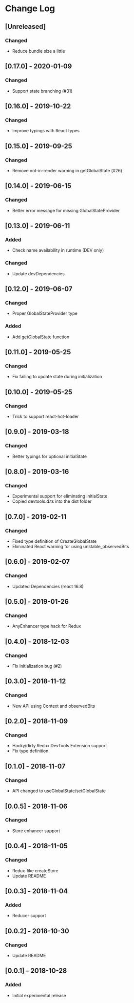 # Change Log

## [Unreleased]
### Changed
- Reduce bundle size a little

## [0.17.0] - 2020-01-09
### Changed
- Support state branching (#31)

## [0.16.0] - 2019-10-22
### Changed
- Improve typings with React types

## [0.15.0] - 2019-09-25
### Changed
- Remove not-in-render warning in getGlobalState (#26)

## [0.14.0] - 2019-06-15
### Changed
- Better error message for missing GlobalStateProvider

## [0.13.0] - 2019-06-11
### Added
- Check name availability in runtime (DEV only)
### Changed
- Update devDependencies

## [0.12.0] - 2019-06-07
### Changed
- Proper GlobalStateProvider type
### Added
- Add getGlobalState function

## [0.11.0] - 2019-05-25
### Changed
- Fix failing to update state during initialization

## [0.10.0] - 2019-05-25
### Changed
- Trick to support react-hot-loader

## [0.9.0] - 2019-03-18
### Changed
- Better typings for optional initialState

## [0.8.0] - 2019-03-16
### Changed
- Experimental support for eliminating initialState
- Copied devtools.d.ts into the dist folder

## [0.7.0] - 2019-02-11
### Changed
- Fixed type definition of CreateGlobalState
- Eliminated React warning for using unstable_observedBits

## [0.6.0] - 2019-02-07
### Changed
- Updated Dependencies (react 16.8)

## [0.5.0] - 2019-01-26
### Changed
- AnyEnhancer type hack for Redux

## [0.4.0] - 2018-12-03
### Changed
- Fix Initialization bug (#2)

## [0.3.0] - 2018-11-12
### Changed
- New API using Context and observedBits

## [0.2.0] - 2018-11-09
### Changed
- Hacky/dirty Redux DevTools Extension support
- Fix type definition

## [0.1.0] - 2018-11-07
### Changed
- API changed to useGlobalState/setGlobalState

## [0.0.5] - 2018-11-06
### Changed
- Store enhancer support

## [0.0.4] - 2018-11-05
### Changed
- Redux-like createStore
- Update README

## [0.0.3] - 2018-11-04
### Added
- Reducer support

## [0.0.2] - 2018-10-30
### Changed
- Update README

## [0.0.1] - 2018-10-28
### Added
- Initial experimental release
